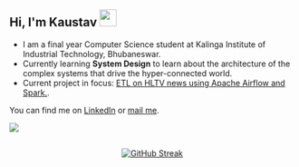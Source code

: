 ## Hi, I'm Kaustav <img src="https://raw.githubusercontent.com/MartinHeinz/MartinHeinz/master/wave.gif" width="30px">

- I am a final year Computer Science student at Kalinga Institute of Industrial Technology, Bhubaneswar.
- Currently learning **System Design** to learn about the architecture of the complex systems that drive
the hyper-connected world.
- Current project in focus: <a href="https://github.com/muKaustav/hltv-news-etl" target="_blank">ETL on HLTV news using Apache Airflow and Spark.</a>.

You can find me on [LinkedIn](https://www.linkedin.com/in/kaustavmukhopadhyay/) or [mail me](mailto:mu.kaustav@gmail.com).

![](https://komarev.com/ghpvc/?username=muKaustav&style=flat-square)

##
<div align="center">

[![GitHub Streak](https://github-readme-streak-stats.herokuapp.com?user=muKaustav&theme=react)](https://git.io/streak-stats) 

</div>

##
